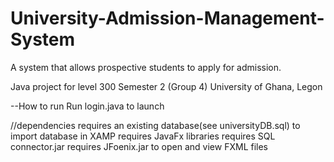 # University-Admission-Management-System
A system that allows prospective students to apply for admission.

Java project for level 300 Semester 2 (Group 4)
University of Ghana, Legon

--How to run
Run login.java to launch

//dependencies
requires an existing database(see universityDB.sql) to import database in XAMP
requires JavaFx libraries
requires SQL connector.jar
requires JFoenix.jar to open and view FXML files
